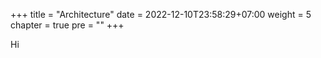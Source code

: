 +++
title = "Architecture"
date = 2022-12-10T23:58:29+07:00
weight = 5
chapter = true
pre = ""
+++

Hi